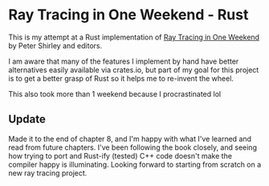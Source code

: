 # Ray Tracing in One Weekend - Rust

This is my attempt at a Rust implementation of [Ray Tracing in One Weekend](https://github.com/RayTracing/raytracing.github.io/) by Peter Shirley and editors.

I am aware that many of the features I implement by hand have better alternatives easily available via crates.io, but part of my goal for this project is to get a better grasp of Rust so it helps me to re-invent the wheel.

This also took more than 1 weekend because I procrastinated lol

## Update

Made it to the end of chapter 8, and I'm happy with what I've learned and read from future chapters.
I've been following the book closely, and seeing how trying to port and Rust-ify (tested) C++ code doesn't make the compiler happy is illuminating.
Looking forward to starting from scratch on a new ray tracing project.

